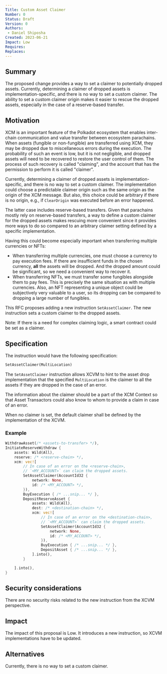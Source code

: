 ```yaml
---
Title: Custom Asset Claimer
Number: 0
Status: Draft
Version: 0
Authors:
 - Daniel Shiposha
Created: 2023-06-21
Impact: Low
Requires:
Replaces:
---
```


## Summary

The proposed change provides a way to set a claimer to potentially dropped assets.
Currently, determining a claimer of dropped assets is implementation-specific, and there is no way to set a custom claimer.
The ability to set a custom claimer origin makes it easier to rescue the dropped assets, especially in the case of a reserve-based transfer.

## Motivation

XCM is an important feature of the Polkadot ecosystem that enables inter-chain communication and value transfer between ecosystem parachains. When assets (fungible or non-fungible) are transferred using XCM, they may be dropped due to miscellaneous errors during the execution. The probability of such an event is low, but it is not negligible, and dropped assets will need to be recovered to restore the user control of them. The process of such recovery is called "claiming", and the account that has the permission to perform it is called "claimer".

Currently, determining a claimer of dropped assets is implementation-specific, and there is no way to set a custom claimer. The implementation could choose a predictable claimer origin such as the same origin as the origin of the XCM message. But also, this choice could be arbitrary if there is no origin, e.g., if `ClearOrigin` was executed before an error happened.

The latter case includes reserve-based transfers. Given that parachains mostly rely on reserve-based transfers, a way to define a custom claimer for the dropped assets makes rescuing more convenient since it provides more ways to do so compared to an arbitrary claimer setting defined by a specific implementation.

Having this could become especially important when transferring multiple currencies or NFTs:
 * When transferring multiple currencies, one must choose a currency to pay execution fees.
   If there are insufficient funds in the chosen currency, **all** the assets will be dropped. And the dropped amount could be significant, so we need a convenient way to recover it.
 * When transferring NFTs, we must transfer some fungibles alongside them to pay fees. This is precisely the same situation as with multiple currencies. Also, an NFT representing a unique object could be subjectively very valuable to a user, so its dropping can be compared to dropping a large number of fungibles.

This RFC proposes adding a new instruction `SetAssetClaimer`. The new instruction sets a custom claimer to the dropped assets.

Note: If there is a need for complex claiming logic, a smart contract could be set as a claimer.

## Specification

The instruction would have the following specification:

```rust
SetAssetClaimer(MultiLocation)
```

The `SetAssetClaimer` instruction allows XCVM to hint to the asset drop implementation that the specified `MultiLocation` is the claimer to all the assets if they are dropped in the case of an error.

The information about the claimer should be a part of the XCM Context so that Asset Transactors could also know to whom to provide a claim in case of an error.

When no claimer is set, the default claimer shall be defined by the implementation of the XCVM.

### Example

```rust
WithdrawAsset(/* <assets-to-transfer> */),
InitiateReserveWithdraw {
    assets: Wild(All),
    reserve: /* <reserve-chain> */,
    xcm: vec![
        // In case of an error on the <reserve-chain>,
        // `<MY_ACCOUNT>` can claim the dropped assets.
        SetAssetClaimer(AccountId32 {
            network: None,
            id: /* <MY_ACCOUNT> */,
        }),
        BuyExecution { /* ...snip... */ },
        DepositReserveAsset {
            assets: Wild(All),
            dest: /* <destination-chain> */,
            xcm: vec![
                // In case of an error on the <destination-chain>,
                // `<MY_ACCOUNT>` can claim the dropped assets.
                SetAssetClaimer(AccountId32 {
                    network: None,
                    id: /* <MY_ACCOUNT> */,
                }),
                BuyExecution { /* ...snip... */ },
                DepositAsset { /* ...snip... */ },
            ].into(),
        }

    ].into(),
}
```

## Security considerations

There are no security risks related to the new instruction from the XCVM perspective.

## Impact

The impact of this proposal is Low. It introduces a new instruction, so XCVM implementations have to be updated.

## Alternatives

Currently, there is no way to set a custom claimer.

